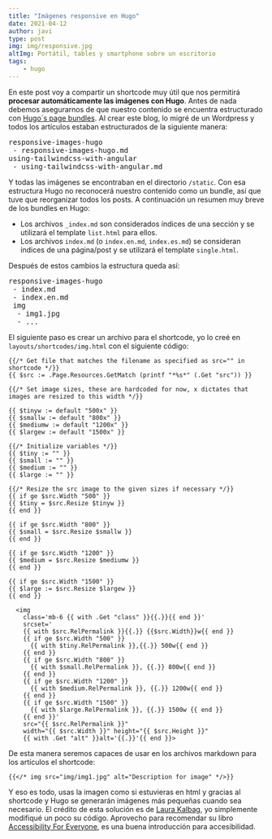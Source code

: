 ```yaml
---
title: "Imágenes responsive en Hugo"
date: 2021-04-12
author: javi
type: post
img: img/responsive.jpg
altImg: Portátil, tables y smartphone sobre un escritorio
tags:
    - hugo
---
```

En este post voy a compartir un shortcode muy útil que nos permitirá **procesar automáticamente las imágenes con Hugo**. Antes de nada
debemos asegurarnos de que nuestro contenido se encuentra estructurado con [Hugo´s page bundles][1]. Al crear este blog, lo migré de
un Wordpress y todos los artículos estaban estructurados de la siguiente manera:
<pre>
responsive-images-hugo
 - responsive-images-hugo.md
using-tailwindcss-with-angular
 - using-tailwindcss-with-angular.md
</pre>
Y todas las imágenes se encontraban en el directorio `/static`. Con esa estructura Hugo no reconocerá nuestro contenido como un bundle,
así que tuve que reorganizar todos los posts. A continuación un resumen muy breve de los bundles en Hugo:
-   Los archivos `_index.md` son considerados índices de una sección y se utilizará el template `list.html` para ellos.
-   Los archivos `index.md` (o `index.en.md`, `index.es.md`) se consideran índices de una página/post y se utilizará el 
template `single.html`.

Después de estos cambios la estructura queda así:

<pre>
responsive-images-hugo
 - index.md
 - index.en.md
 img
  - img1.jpg
  - ...
</pre>

El siguiente paso es crear un archivo para el shortcode, yo lo creé en `layouts/shortcodes/img.html` con el siguiente código:
```go-html-template
{{/* Get file that matches the filename as specified as src="" in shortcode */}}
{{ $src := .Page.Resources.GetMatch (printf "*%s*" (.Get "src")) }}

{{/* Set image sizes, these are hardcoded for now, x dictates that images are resized to this width */}}

{{ $tinyw := default "500x" }}
{{ $smallw := default "800x" }}
{{ $mediumw := default "1200x" }}
{{ $largew := default "1500x" }}

{{/* Initialize variables */}}
{{ $tiny := "" }}
{{ $small := "" }}
{{ $medium := "" }}
{{ $large := "" }}

{{/* Resize the src image to the given sizes if necessary */}}
{{ if ge $src.Width "500" }}
{{ $tiny = $src.Resize $tinyw }}
{{ end }}

{{ if ge $src.Width "800" }}
{{ $small = $src.Resize $smallw }}
{{ end }}

{{ if ge $src.Width "1200" }}
{{ $medium = $src.Resize $mediumw }}
{{ end }}

{{ if ge $src.Width "1500" }}
{{ $large := $src.Resize $largew }}
{{ end }}

  <img
    class='mb-6 {{ with .Get "class" }}{{.}}{{ end }}'
    srcset='
    {{ with $src.RelPermalink }}{{.}} {{$src.Width}}w{{ end }}
    {{ if ge $src.Width "500" }}
      {{ with $tiny.RelPermalink }},{{.}} 500w{{ end }}
    {{ end }}
    {{ if ge $src.Width "800" }}
      {{ with $small.RelPermalink }}, {{.}} 800w{{ end }}
    {{ end }}
    {{ if ge $src.Width "1200" }}
      {{ with $medium.RelPermalink }}, {{.}} 1200w{{ end }}
    {{ end }}
    {{ if ge $src.Width "1500" }}
      {{ with $large.RelPermalink }}, {{.}} 1500w {{ end }}
    {{ end }}'
    src="{{ $src.RelPermalink }}"
    width="{{ $src.Width }}" height="{{ $src.Height }}"
    {{ with .Get "alt" }}alt='{{.}}'{{ end }}>

```

De esta manera seremos capaces de usar en los archivos markdown para los artículos el shortcode:
```go-html-template
{{</* img src="img/img1.jpg" alt="Description for image" */>}}
```

Y eso es todo, usas la imagen como si estuvieras en html y gracias al shortcode y Hugo se generarán imágenes más pequeñas
cuando sea necesario. El crédito de esta solución es de [Laura Kalbag][2], yo simplemente modifiqué un poco su código. Aprovecho
para recomendar su libro [Accessibility For Everyone][3], es una buena introducción para accesibilidad.

[1]: https://gohugo.io/content-management/page-bundles/
[2]: https://laurakalbag.com/processing-responsive-images-with-hugo/
[3]: https://abookapart.com/products/accessibility-for-everyone
